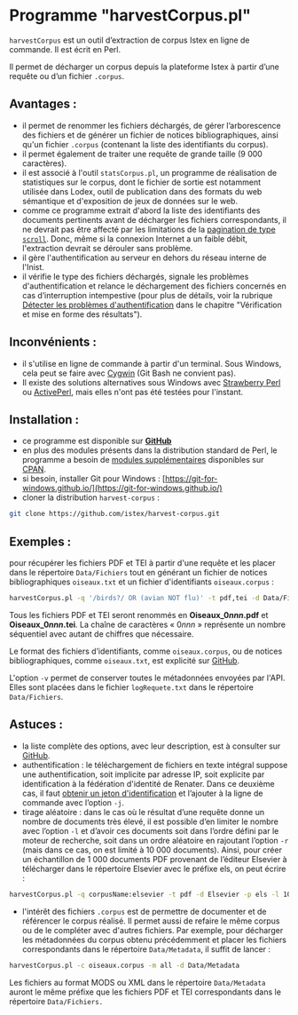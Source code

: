 # Programme "harvestCorpus.pl"

`harvestCorpus` est un outil d’extraction de corpus Istex en ligne de commande. Il est écrit en Perl.

Il permet de décharger un corpus depuis la plateforme Istex à partir d’une requête ou d’un fichier `.corpus`.

## **Avantages** :

* il permet de renommer les fichiers déchargés, de gérer l’arborescence des fichiers et de générer un fichier de notices bibliographiques, ainsi qu'un fichier `.corpus` (contenant la liste des identifiants du corpus).&#x20;
* il permet également de traiter une requête de grande taille (9 000 caractères).&#x20;
* il est associé à l'outil `statsCorpus.pl`, un programme de réalisation de statistiques sur le corpus, dont le fichier de sortie est notamment utilisée dans Lodex, outil de publication dans des formats du web sémantique et d'exposition de jeux de données sur le web.&#x20;
* comme ce programme extrait d'abord la liste des identifiants des documents pertinents avant de décharger les fichiers correspondants, il ne devrait pas être affecté par les limitations de la [pagination de type  `scroll`](../../api/results/scroll.md). Donc, même si la connexion Internet a un faible débit, l'extraction devrait se dérouler sans problème.&#x20;
* il gère l'authentification au serveur en dehors du réseau interne de l'Inist.&#x20;
* il vérifie le type des fichiers déchargés, signale les problèmes d'authentification et relance le déchargement des fichiers concernés en cas d’interruption intempestive (pour plus de détails, voir la rubrique [Détecter les problèmes d'authentification](../verification/auth-problems.md) dans le chapitre "Vérification et mise en forme des résultats").&#x20;

## **Inconvénients** :

* il s'utilise en ligne de commande à partir d'un terminal. Sous Windows, cela peut se faire avec [Cygwin](https://www.cygwin.com/)  (Git Bash ne convient pas).&#x20;
* Il existe des solutions alternatives sous Windows avec [Strawberry Perl](http://strawberryperl.com/) ou [ActivePerl](https://www.activestate.com/activeperl), mais elles n'ont pas été testées pour l'instant.&#x20;

## **Installation :**

* ce programme est disponible sur [**GitHub**](https://github.com/istex/harvest-corpus)
* en plus des modules présents dans la distribution standard de Perl, le programme a besoin de [modules supplémentaires](https://github.com/istex/harvest-corpus#pr%C3%A9requis) disponibles sur [CPAN](https://www.cpan.org/).
* si besoin, installer Git pour Windows : [https://git-for-windows.github.io/](https://git-for-windows.github.io/)
* cloner la distribution `harvest-corpus` :

```bash
git clone https://github.com/istex/harvest-corpus.git
```

## **Exemples :**&#x20;

pour récupérer les fichiers PDF et TEI à partir d'une requête et les placer dans le répertoire `Data/Fichiers` tout en générant un fichier de notices bibliographiques `oiseaux.txt` et un fichier d'identifiants `oiseaux.corpus` :

```bash
harvestCorpus.pl -q '/birds?/ OR (avian NOT flu)' -t pdf,tei -d Data/Fichiers -s oiseaux.corpus -n oiseaux.txt -p Oiseau_ -v
```

Tous les fichiers PDF et TEI seront renommés en **Oiseaux\_0**_**nnn**_**.pdf** et **Oiseaux\_0**_**nnn**_**.tei**. La chaîne de caractères « &#x30;_&#x6E;nn_ » représente un nombre séquentiel avec autant de chiffres que nécessaire.

Le format des fichiers d’identifiants, comme `oiseaux.corpus`, ou de notices bibliographiques, comme `oiseaux.txt`, est explicité sur [GitHub](https://github.com/istex/harvest-corpus).

L'option `-v` permet de conserver toutes le métadonnées envoyées par l'API. Elles sont placées dans le fichier `logRequete.txt` dans le répertoire `Data/Fichiers`.

## **Astuces :**

* la liste complète des options, avec leur description, est à consulter sur [GitHub](https://github.com/istex/harvest-corpus#options).
* authentification : le téléchargement de fichiers en texte intégral suppose une authentification, soit implicite par adresse IP, soit explicite par identification à la fédération d'identité de Renater. Dans ce deuxième cas, il faut [obtenir un jeton d'identification](https://doc.istex.fr/api/access/fede.html#1%C3%A8re-%C3%A9tape--g%C3%A9n%C3%A9ration-du-token) et l’ajouter à la ligne de commande avec l’option `-j`.
* tirage aléatoire : dans le cas où le résultat d’une requête donne un nombre de documents très élevé, il est possible d’en limiter le nombre avec l’option `-l` et d’avoir ces documents soit dans l’ordre défini par le moteur de recherche, soit dans un ordre aléatoire en rajoutant l’option `-r` (mais dans ce cas, on est limité à 10 000 documents). Ainsi, pour créer un échantillon de 1 000 documents PDF provenant de l’éditeur Elsevier à télécharger dans le répertoire Elsevier avec le préfixe els, on peut écrire :&#x20;

```bash
harvestCorpus.pl -q corpusName:elsevier -t pdf -d Elsevier -p els -l 1000 -r
```

* l'intérêt des fichiers `.corpus` est de permettre de documenter et de référencer le corpus réalisé. Il permet aussi de refaire le même corpus ou de le compléter avec d'autres fichiers. Par exemple, pour décharger les métadonnées du corpus obtenu précédemment et placer les fichiers correspondants dans le répertoire `Data/Metadata`, il suffit de lancer :

```bash
harvestCorpus.pl -c oiseaux.corpus -m all -d Data/Metadata
```

Les fichiers au format MODS ou XML dans le répertoire `Data/Metadata` auront le même préfixe que les fichiers PDF et TEI correspondants dans le répertoire `Data/Fichiers.`
